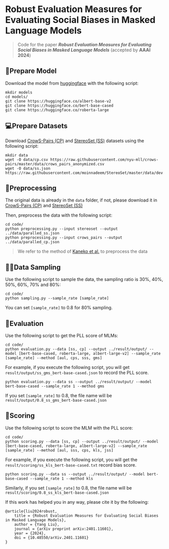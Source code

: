 # Robust Evaluation Measures for Evaluating Social Biases in Masked Language Models
> Code for the paper ***Robust Evaluation Measures for Evaluating Social Biases in Masked Language Models*** (accepted by **AAAI 2024**)

## 🚴Prepare Model
Download the model from [huggingface](https://huggingface.co/) with the following script:


```
mkdir models
cd models/
git clone https://huggingface.co/albert-base-v2
git clone https://huggingface.co/bert-base-cased
git clone https://huggingface.co/roberta-large
```

## 💻Prepare Datasets
Download [CrowS-Pairs (CP)](https://github.com/nyu-mll/crows-pairs) and [StereoSet (SS)](https://github.com/moinnadeem/StereoSet) datasets using the following script:
```
mkdir data
wget -O data/cp.csv https://raw.githubusercontent.com/nyu-mll/crows-pairs/master/data/crows_pairs_anonymized.csv
wget -O data/ss.json https://raw.githubusercontent.com/moinnadeem/StereoSet/master/data/dev.json
```


## 🧘Preprocessing

The original data is already in the `data` folder, if not, please download it in [CrowS-Pairs (CP)](https://github.com/nyu-mll/crows-pairs) and [StereoSet (SS)](https://github.com/moinnadeem/StereoSet)

Then, preprocess the data with the following script:
```
cd code/
python preprocessing.py --input stereoset --output ../data/paralled_ss.json
python preprocessing.py --input crows_pairs --output ../data/paralled_cp.json
```
> We refer to the method of [Kaneko et al.](https://github.com/kanekomasahiro/evaluate_bias_in_mlm) to preprocess the data

## 💇‍♂️Data Sampling
Use the following script to sample the data, the sampling ratio is 30%, 40%, 50%, 60%, 70% and 80%:
```
cd code/
python sampling.py --sample_rate [sample_rate]
```
You can set `[sample_rate]` to 0.8 for 80% sampling.

## 🎯Evaluation
Use the following script to get the PLL score of MLMs:
```
cd code/
python evaluation.py --data [ss, cp] --output ../result/output/ --model [bert-base-cased, roberta-large, albert-large-v2] --sample_rate [sample_rate] --method [aul, cps, sss, gms]
```

For example, if you execute the following script, you will get `result/output/ss_gms_bert-base-cased.json` to record the PLL score.
```
python evaluation.py --data ss --output ../result/output/ --model bert-base-cased --sample_rate 1 --method gms
```
If you set `[sample_rate]` to 0.8, the file name will be `result/output/0.8_ss_gms_bert-base-cased.json`

## 📄Scoring
Use the following script to score the MLM with the PLL score:
```
cd code/
python scoring.py --data [ss, cp] --output ../result/output/ --model [bert-base-cased, roberta-large, albert-large-v2] --sample_rate [sample_rate] --method [aul, sss, cps, kls, jss]
```
For example, if you execute the following script, you will get the `result/scoring/ss_kls_bert-base-cased.txt` record bias score.

```
python scoring.py --data ss --output ../result/output/ --model bert-base-cased --sample_rate 1 --method kls
```
Similarly, if you set `[sample_rate]` to 0.8, the file name will be `result/scoring/0.8_ss_kls_bert-base-cased.json`

If this work has helped you in any way, please cite it by the following:
```
@article{liu2024robust,
    title = {Robust Evaluation Measures for Evaluating Social Biases in Masked Language Models},
    author = {Yang Liu},
    journal = {arXiv preprint arXiv:2401.11601},
    year = {2024},
    doi = {10.48550/arXiv.2401.11601}
}
```
